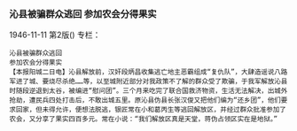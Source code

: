 ### 沁县被骗群众逃回  参加农会分得果实

1946-11-11
第2版()
专栏：

    沁县被骗群众逃回
    参加农会分得果实
    【本报阳城二日电】沁县解放前，汉奸段炳昌收集逃亡地主恶霸组成“复仇队”，大肆造谣说八路军进了城、要烧尽杀绝……等，以至城附近部分对我政策不了解的群众受了欺骗，于我军解放沁县时随段逆退到太谷，被编进“慰问团”。三个月来吃完了联合国救济物资，生活无法解决，出城外抢劫，遭民兵四处打击后，不敢出城五里。原沁县伪县长张汉俊又把他们编为“还乡团”，他们要求回家，但未得允许，便想法脱逃，银匠常在小和葛丙生等逃回解放区，并经过群众批准参加了农会，又分享了果实四百多元。常在小说：“我们解放区真是天堂，蒋伪占领区实在是地狱。”
